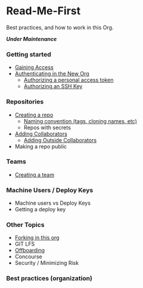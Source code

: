 # Read-Me-First
Best practices, and how to work in this Org. 

*__Under Maintenance__*

### Getting started
   * [Gaining Access](gaining-access.md)
   * [Authenticating in the New Org](Authentication.md)
      * [Authorizing a personal access token](Authorizing-Personal-Access-Token.md)
      * [Authorizing an SSH Key](Authorizing-ssh-key.md)

### Repositories
* [Creating a repo](creating-repo.md)
  * [Naming convention (tags, cloning names, etc)](Naming-Convention.md)
  * Repos with secrets
* [Adding Collaborators](adding-collaborators.md)
   * [Adding Outside Collaborators](adding-outside-collaborators.md)
* Making a repo public

### Teams
* [Creating a team](Creating-a-Team.md)

### Machine Users / Deploy Keys
* Machine users vs Deploy Keys
* Getting a deploy key

### Other Topics
   * [Forking in this org](forking.md)
   * GIT LFS
   * [Offboarding](offboarding.md)
   * Concourse
   * Security / Minimizing Risk
 
### Best practices (organization) 


